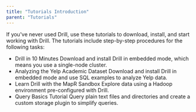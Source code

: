```yaml
---
title: "Tutorials Introduction"
parent: "Tutorials"
---
```

If you've never used Drill, use these tutorials to download, install, and start working with Drill. The tutorials include step-by-step procedures for the following tasks:

* Drill in 10 Minutes
  Download and install Drill in embedded mode, which means you use a single-node cluster.  
* Analyzing the Yelp Academic Dataset
  Download and install Drill in embedded mode and use SQL examples to analyze Yelp data.  
* Learn Drill with the MapR Sandbox
  Explore data using a Hadoop environment pre-configured with Drill.  
* Query Basics Tutorial
  Query plain text files and directories and create a custom storage plugin to simplify queries.


